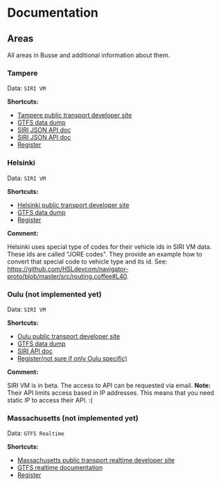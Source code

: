 # Documentation


## Areas

All areas in Busse and additional information about them.

### Tampere

Data: `SIRI VM`

**Shortcuts:**

* [Tampere public transport developer site](http://developer.publictransport.tampere.fi/pages/en/home.php)
* [GTFS data dump](http://wiki.itsfactory.fi/index.php/Tampere_Public_Transport_GTFS_feed)
* [SIRI JSON API doc](http://wiki.itsfactory.fi/index.php/Tampere_Public_Transport_SIRI_Interface_(Realtime_JSON_at_data.itsfactory.fi))
* [SIRI JSON API doc](http://developer.publictransport.tampere.fi/pages/en/siri.php)
* [Register](http://developer.publictransport.tampere.fi/pages/en/account-request.php)

### Helsinki

Data: `SIRI VM`

**Shortcuts:**

* [Helsinki public transport developer site](http://dev.hsl.fi/)
* [GTFS data dump](http://developer.reittiopas.fi/pages/en/other-apis.php)
* [Register](http://developer.reittiopas.fi/pages/en/account-request.php)

**Comment:**

Helsinki uses special type of codes for their vehicle ids in SIRI VM data.
These ids are called "JORE codes". They provide an example how to convert that
special code to vehicle type and its id. See: https://github.com/HSLdevcom/navigator-proto/blob/master/src/routing.coffee#L40.


### Oulu (not implemented yet)

Data: `SIRI VM`

**Shortcuts:**

* [Oulu public transport developer site](http://www.ouka.fi/oulu/oulu-tietoa/avoin-data/-/asset_publisher/Wz43/content/id/4740330)
* [GTFS data dump](http://developer.matka.fi/pages/en/home.php)
* [SIRI API doc](http://www.ouka.fi/oulu/oulu-tietoa/avoin-data/-/asset_publisher/Wz43/content/joukkoliikenteen-reaaliaikatiedot?redirect=http%3A%2F%2Fwww.ouka.fi%2Foulu%2Foulu-tietoa%2Favoin-data%3Fp_p_id%3D101_INSTANCE_Wz43%26p_p_lifecycle%3D0%26p_p_state%3Dnormal%26p_p_mode%3Dview%26p_p_col_id%3Dcolumn-2%26p_p_col_pos%3D1%26p_p_col_count%3D2)
* [Register(not sure if only Oulu specific)](http://developer.matka.fi/pages/en/account-request.php)

**Comment:**

SIRI VM is in beta. The access to API can be requested via email.
**Note:** Their API limits access based in IP addresses. This means that you need static IP to access their API. :(

### Massachusetts (not implemented yet)

Data: `GTFS Realtime`

**Shortcuts:**

* [Massachusetts public transport realtime developer site](http://realtime.mbta.com/Portal/Home/Documents)
* [GTFS realtime documentation](http://realtime.mbta.com/Portal/Content/Documents/MBTA-realtime_GTFSRTDocumentation_v2_2014-08-04.pdf)
* [Register](http://realtime.mbta.com/Portal/Account/Register)
